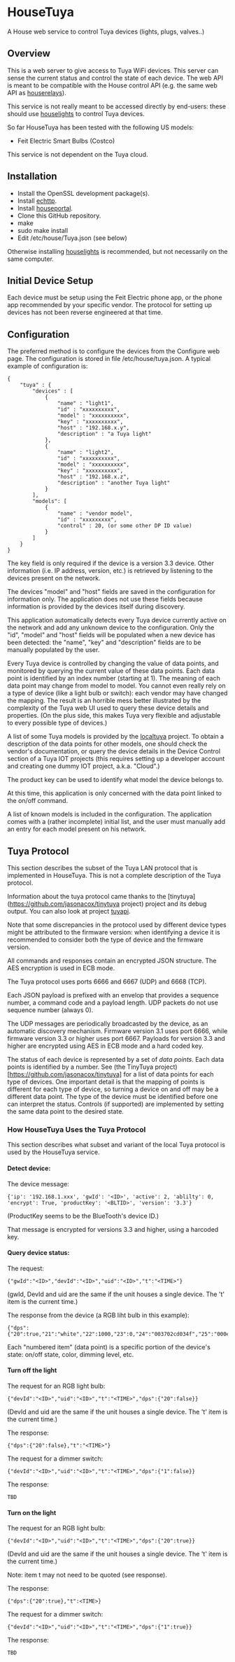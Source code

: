 # HouseTuya
A House web service to control Tuya devices (lights, plugs, valves..)

## Overview

This is a web server to give access to Tuya WiFi devices. This server can sense the current status and control the state of each device. The web API is meant to be compatible with the House control API (e.g. the same web API as [houserelays](https://github.com/pascal-fb-martin/houserelays)).

This service is not really meant to be accessed directly by end-users: these should use [houselights](https://github.com/pascal-fb-martin/houselights) to control Tuya devices.

So far HouseTuya has been tested with the following US models:
* Feit Electric Smart Bulbs (Costco)

This service is not dependent on the Tuya cloud.

## Installation

* Install the OpenSSL development package(s).
* Install [echttp](https://github.com/pascal-fb-martin/echttp).
* Install [houseportal](https://github.com/pascal-fb-martin/houseportal).
* Clone this GitHub repository.
* make
* sudo make install
* Edit /etc/house/Tuya.json (see below)

Otherwise installing [houselights](https://github.com/pascal-fb-martin/houselights) is recommended, but not necessarily on the same computer.

## Initial Device Setup

Each device must be setup using the Feit Electric phone app, or the phone app recommended by your specific vendor. The protocol for setting up devices has not been reverse engineered at that time.

## Configuration
The preferred method is to configure the devices from the Configure web page.
The configuration is stored in file /etc/house/tuya.json. A typical example of configuration is:
```
{
    "tuya" : {
        "devices" : [
            {
                "name" : "light1",
                "id" : "xxxxxxxxxx",
                "model" : "xxxxxxxxxx",
                "key" : "xxxxxxxxxx",
                "host" : "192.168.x.y",
                "description" : "a Tuya light"
            },
            {
                "name" : "light2",
                "id" : "xxxxxxxxxx",
                "model" : "xxxxxxxxxx",
                "key" : "xxxxxxxxxx",
                "host" : "192.168.x.z",
                "description" : "another Tuya light"
            }
        ],
        "models": [
            {
                "name" : "vendor model",
                "id" : "xxxxxxxxx",
                "control" : 20, (or some other DP ID value)
            }
        ]
    }
}
```
The key field is only required if the device is a version 3.3 device. Other information (i.e. IP address, version, etc.) is retrieved by listening to the devices present on the network.

The devices "model" and "host" fields are saved in the configuration for information only. The application does not use these fields because information is provided by the devices itself during discovery.

This application automatically detects every Tuya device currently active on the network and add any unknown device to the configuration. Only the "id", "model" and "host" fields will be populated when a new device has been detected: the "name", "key" and "description" fields are to be manually populated by the user.

Every Tuya device is controlled by changing the value of data points, and monitored by querying the current value of these data points. Each data point is identified by an index number (starting at 1). The meaning of each data point may change from model to model. You cannot even really rely on a type of device (like a light bulb or switch): each vendor may have changed the mapping. The result is an horrible mess better illustrated by the complexity of the Tuya web UI used to query these device details and properties. (On the plus side, this makes Tuya very flexible and adjustable to every possible type of devices.)

A list of some Tuya models is provided by the [localtuya](https://github.com/rospogrigio/localtuya/wiki/Known-working-and-non-working-devices) project. To obtain a description of the data points for other models, one should check the vendor's documentation, or query the device details in the Device Control section of a Tuya IOT projects (this requires setting up a developer account and creating one dummy IOT project, a.k.a. "Cloud".)

The product key can be used to identify what model the device belongs to.

At this time, this application is only concerned with the data point linked to the on/off command.

A list of known models is included in the configuration. The application comes with a (rather incomplete) initial list, and the user must manually add an entry for each model present on his network.

## Tuya Protocol

This section describes the subset of the Tuya LAN protocol that is implemented in HouseTuya. This is not a complete description of the Tuya protocol.

Information about the tuya protocol came thanks to the [tinytuya](https://github.com/jasonacox/tinytuya project) project and its debug output. You can also look at project [tuyapi](https://github.com/codetheweb/tuyapi).

Note that some discrepancies in the protocol used by different device types might be attributed to the firmware version: when identifying a device it is recommended to consider both the type of device and the firmware version.

All commands and responses contain an encrypted JSON structure. The AES encryption is used in ECB mode.

The Tuya protocol uses ports 6666 and 6667 (UDP) and 6668 (TCP).

Each JSON payload is prefixed with an envelop that provides a sequence number, a command code and a payload length. UDP packets do not use sequence number (always 0).

The UDP messages are periodically broadcasted by the device, as an automatic discovery mechanism. Firmware version 3.1 uses port 6666, while firmware version 3.3 or higher uses port 6667. Payloads for version 3.3 and higher are encrypted using AES in ECB mode and a hard coded key.

The status of each device is represented by a set of _data points_. Each data points is identified by a number. See (the TinyTuya project)[https://github.com/jasonacox/tinytuya] for a list of data points for each type of devices. One important detail is that the mapping of points is different for each type of device, so turning a device on and off may be a different data point. The type of the device must be identified before one can interpret the status. Controls (if supported) are implemented by setting the same data point to the desired state.

### How HouseTuya Uses the Tuya Protocol

This section describes what subset and variant of the local Tuya protocol is used by the HouseTuya service.

#### Detect device:

The device message:
```
{'ip': '192.168.1.xxx', 'gwId': '<ID>', 'active': 2, 'ablilty': 0, 'encrypt': True, 'productKey': '<BLTID>', 'version': '3.3'}
```
(ProductKey seems to be the BlueTooth's device ID.)

That message is encrypted for versions 3.3 and higher, using a harcoded key.

#### Query device status:

The request:
```
{"gwId":"<ID>","devId":"<ID>","uid":"<ID>","t":"<TIME>"}
```
(gwId, DevId and uid are the same if the unit houses a single device. The 't' item is the current time.)

The response from the device (a RGB liht bulb in this example):
```
{"dps":{"20":true,"21":"white","22":1000,"23":0,"24":"003702cd034f","25":"000e0d0000000000000000c80000","26":0}}
```
Each "numbered item" (data point) is a specific portion of the device's state: on/off state, color, dimming level, etc.

#### Turn off the light

The request for an RGB light bulb:
```
{"devId":"<ID>","uid":"<ID>","t":"<TIME>","dps":{"20":false}}
```
(DevId and uid are the same if the unit houses a single device. The 't' item is the current time.)

The response:
```
{"dps":{"20":false},"t":"<TIME>"}
```

The request for a dimmer switch:
```
{"devId":"<ID>","uid":"<ID>","t":"<TIME>","dps":{"1":false}}
```

The response:
```
TBD
```

#### Turn on the light

The request for an RGB light bulb:
```
{"devId":"<ID>","uid":"<ID>","t":"<TIME>","dps":{"20":true}}
```
(DevId and uid are the same if the unit houses a single device. The 't' item is the current time.)

Note: item t may not need to be quoted (see response).

The response:
```
{"dps":{"20":true},"t":<TIME>}
```

The request for a dimmer switch:
```
{"devId":"<ID>","uid":"<ID>","t":"<TIME>","dps":{"1":true}}
```

The response:
```
TBD
```

